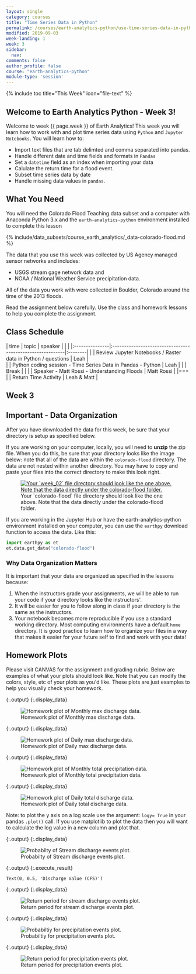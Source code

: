 ```yaml
---
layout: single
category: courses
title: "Time Series Data in Python"
permalink: /courses/earth-analytics-python/use-time-series-data-in-python/
modified: 2019-09-03
week-landing: 1
week: 3
sidebar:
  nav:
comments: false
author_profile: false
course: "earth-analytics-python"
module-type: 'session'
---
```

{% include toc title="This Week" icon="file-text" %}

<div class="notice--info" markdown="1">

## <i class="fa fa-ship" aria-hidden="true"></i> Welcome to Earth Analytics Python - Week 3!

Welcome to week {{ page.week }} of Earth Analytics! This week you will learn how to work with and plot time series data using `Python` and `Jupyter Notebooks`. You will learn how to:

* Import text files that are tab delimted and comma separated into pandas.
* Handle different date and time fields and formats in `Pandas` 
* Set a `datetime` field as an index when importing your data
* Calulate the return time for a flood event.
* Subset time series data by date
* Handle missing data values in `pandas`.


## What You Need

You will need the Colorado Flood Teaching data subset and a computer with Anaconda Python 3.x and the `earth-analytics-python` environment installed to complete this lesson

{% include/data_subsets/course_earth_analytics/_data-colorado-flood.md %}

The data that you use this week was collected by US Agency managed sensor networks and includes:

* USGS stream gage network data and
* NOAA / National Weather Service precipitation data. 

All of the data you work with were collected in Boulder, Colorado around the time of the 2013 floods.

Read the assignment below carefully. Use the class and homework lessons to help you complete the assignment.
</div>

## <i class="fa fa-calendar-check-o" aria-hidden="true"></i> Class Schedule

| time           | topic                 | speaker |  |  |
|:---------------|:----------------------------------------------------------|:--------|
|  | Review Jupyter Notebooks / Raster data in Python / questions                   | Leah    |  
|    | Python coding session - Time Series Data in Pandas - Python | Leah   |
|   | Break                                                     |         | 
|   | Speaker - Matt Rossi - Understanding Floods   |   Matt Rossi      | 
|===
|   | Return Time Activity                               | Leah & Matt  |


## <i class="fa fa-pencil"></i> Week 3


## Important - Data Organization

After you have downloaded the data for this week, be sure that your directory is setup as specified below.

If you are working on your computer, locally, you will need to **unzip** the zip file. 
When you do this, be sure that your directory
looks like the image below: note that all of the data are within the `colorado-flood`
directory. The data are not nested within another directory. You may have to copy
and paste your files into the correct directory to make this look right.

<figure>
<a href="{{ site.url }}/images/courses/earth-analytics/co-flood-lessons/week-02-data.jpg">
<img src="{{ site.url }}/images/courses/earth-analytics/co-flood-lessons/week-02-data.jpg" alt="Your `week_02` file directory should look like the one above. Note that
the data directly under the colorado-flood folder.">
</a>
<figcaption>Your `colorado-flood` file directory should look like the one above. Note that
the data directly under the colorado-flood folder.</figcaption>
</figure>

If you are working in the Jupyter Hub or have the earth-analytics-python environment installed on your computer, you can use the `earthpy` download function to access the data. Like this:

```python
import earthpy as et
et.data.get_data("colorado-flood")
```

### Why Data Organization Matters

It is important that your data are organized as specified in the lessons because:

1. When the instructors grade your assignments, we will be able to run your code if your directory looks like the instructors'.
1. It will be easier for you to follow along in class if your directory is the same as the instructors.
1. Your notebook becomes more reproducible if you use a standard working directory. Most computing environments have a default `home` directory. It is good practice to learn how to organize your files in a way that makes it easier for your future self to find and work with your data!

<!-- 
### 2. Videos

Please watch the following short videos before the start of class next week. They will help you prepare for class! 

#### The Story of Lidar Data Video
<iframe width="560" height="315" src="//www.youtube.com/embed/m7SXoFv6Sdc?rel=0" frameborder="0" allowfullscreen></iframe>

#### How Lidar Works
<iframe width="560" height="315" src="//www.youtube.com/embed/EYbhNSUnIdU?rel=0" frameborder="0" allowfullscreen></iframe>
-->






## Homework Plots

Please visit CANVAS for the assignment and grading rubric. Below are examples of what your plots should look like.
Note that you can modify the colors, style, etc of your plots as you'd like. These plots are just examples to help you visually check your homework. 






{:.output}
{:.display_data}

<figure>

<img src = "{{ site.url }}/images/courses/earth-analytics-python/03-intro-to-python-and-time-series-data/2018-02-05-intro-to-python-time-series-data-landing-page/2018-02-05-intro-to-python-time-series-data-landing-page_8_0.png" alt = "Homework plot of Monthly max discharge data.">
<figcaption>Homework plot of Monthly max discharge data.</figcaption>

</figure>







{:.output}
{:.display_data}

<figure>

<img src = "{{ site.url }}/images/courses/earth-analytics-python/03-intro-to-python-and-time-series-data/2018-02-05-intro-to-python-time-series-data-landing-page/2018-02-05-intro-to-python-time-series-data-landing-page_10_0.png" alt = "Homework plot of Daily max discharge data.">
<figcaption>Homework plot of Daily max discharge data.</figcaption>

</figure>







{:.output}
{:.display_data}

<figure>

<img src = "{{ site.url }}/images/courses/earth-analytics-python/03-intro-to-python-and-time-series-data/2018-02-05-intro-to-python-time-series-data-landing-page/2018-02-05-intro-to-python-time-series-data-landing-page_12_0.png" alt = "Homework plot of Monthly total precipitation data.">
<figcaption>Homework plot of Monthly total precipitation data.</figcaption>

</figure>







{:.output}
{:.display_data}

<figure>

<img src = "{{ site.url }}/images/courses/earth-analytics-python/03-intro-to-python-and-time-series-data/2018-02-05-intro-to-python-time-series-data-landing-page/2018-02-05-intro-to-python-time-series-data-landing-page_14_0.png" alt = "Homework plot of Daily total discharge data.">
<figcaption>Homework plot of Daily total discharge data.</figcaption>

</figure>










Note: to plot the y axis on a log scale use the argument: `logy= True` in your pandas `.plot()` call. If you use matplotlib to plot the data then you will want to calculate the log value in a new column and plot that.


{:.output}
{:.display_data}

<figure>

<img src = "{{ site.url }}/images/courses/earth-analytics-python/03-intro-to-python-and-time-series-data/2018-02-05-intro-to-python-time-series-data-landing-page/2018-02-05-intro-to-python-time-series-data-landing-page_20_0.png" alt = "Probabilty of Stream discharge events plot.">
<figcaption>Probabilty of Stream discharge events plot.</figcaption>

</figure>





{:.output}
{:.execute_result}



    Text(0, 0.5, 'Discharge Value (CFS)')





{:.output}
{:.display_data}

<figure>

<img src = "{{ site.url }}/images/courses/earth-analytics-python/03-intro-to-python-and-time-series-data/2018-02-05-intro-to-python-time-series-data-landing-page/2018-02-05-intro-to-python-time-series-data-landing-page_21_1.png" alt = "Return period for stream discharge events plot.">
<figcaption>Return period for stream discharge events plot.</figcaption>

</figure>








{:.output}
{:.display_data}

<figure>

<img src = "{{ site.url }}/images/courses/earth-analytics-python/03-intro-to-python-and-time-series-data/2018-02-05-intro-to-python-time-series-data-landing-page/2018-02-05-intro-to-python-time-series-data-landing-page_24_0.png" alt = "Probabiltiy for precipitation events plot.">
<figcaption>Probabiltiy for precipitation events plot.</figcaption>

</figure>





{:.output}
{:.display_data}

<figure>

<img src = "{{ site.url }}/images/courses/earth-analytics-python/03-intro-to-python-and-time-series-data/2018-02-05-intro-to-python-time-series-data-landing-page/2018-02-05-intro-to-python-time-series-data-landing-page_25_0.png" alt = "Return period for precipitation events plot.">
<figcaption>Return period for precipitation events plot.</figcaption>

</figure>








